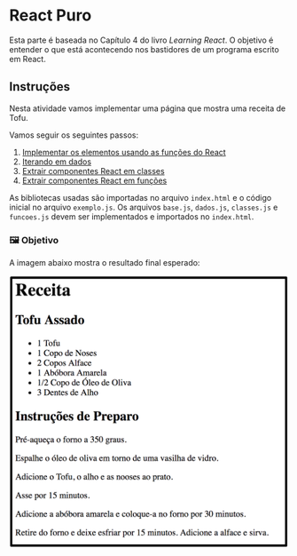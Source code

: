 # React Puro

Esta parte é baseada no Capítulo 4 do livro *Learning React*. O objetivo é entender o que está acontecendo nos bastidores de um programa escrito em React.

## Instruções

Nesta atividade vamos implementar uma página que mostra uma receita de Tofu.

Vamos seguir os seguintes passos:

1. [Implementar os elementos usando as funções do React](https://github.com/catolicasc-mobile/aprendendo-react-native/blob/master/02-react-puro/base.js)
2. [Iterando em dados]((https://github.com/catolicasc-mobile/aprendendo-react-native/blob/master/02-react-puro/dados.js))
3. [Extrair componentes React em classes]((https://github.com/catolicasc-mobile/aprendendo-react-native/blob/master/02-react-puro/classes.js))
4. [Extrair componentes React em funções]((https://github.com/catolicasc-mobile/aprendendo-react-native/blob/master/02-react-puro/funcoes.js))

As bibliotecas usadas são importadas no arquivo `index.html` e o código inicial no arquivo `exemplo.js`. Os arquivos `base.js`, `dados.js`, `classes.js` e `funcoes.js` devem ser implementados e importados no `index.html`.

### :framed_picture: Objetivo

A imagem abaixo mostra o resultado final esperado:

![demo.png](demo.png)
